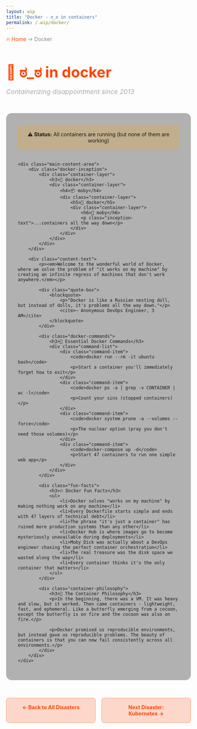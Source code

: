 ```yaml
---
layout: wip
title: "Docker - ಠ_ಠ in containers"
permalink: /.wip/docker/
---
```


<div class="page-header">
    <div class="breadcrumb">
        <a href="/.wip/">🔥 Home</a> → <span>Docker</span>
    </div>
    <h1>🐳 ಠ_ಠ in docker</h1>
    <p class="page-subtitle">Containerizing disappointment since 2013</p>
</div>

<div class="content-section">
    <div class="status-banner warning">
        <strong>⚠️ Status:</strong> All containers are running (but none of them are working)
    </div>

    <div class="main-content-area">
        <div class="docker-inception">
            <div class="container-layer">
                <h3>🐳 docker</h3>
                <div class="container-layer">
                    <h4>📦 moby</h4>
                    <div class="container-layer">
                        <h5>🐋 docker</h5>
                        <div class="container-layer">
                            <h6>🐳 moby</h6>
                            <p class="inception-text">...containers all the way down</p>
                        </div>
                    </div>
                </div>
            </div>
        </div>
        
        <div class="content-text">
            <p><em>Welcome to the wonderful world of Docker, where we solve the problem of "it works on my machine" by creating an infinite regress of machines that don't work anywhere.</em></p>

            <div class="quote-box">
                <blockquote>
                    <p>"Docker is like a Russian nesting doll, but instead of dolls, it's problems all the way down."</p>
                    <cite>— Anonymous DevOps Engineer, 3 AM</cite>
                </blockquote>
            </div>

            <div class="docker-commands">
                <h3>🔧 Essential Docker Commands</h3>
                <div class="command-list">
                    <div class="command-item">
                        <code>docker run --rm -it ubuntu bash</code>
                        <p>Start a container you'll immediately forget how to exit</p>
                    </div>
                    <div class="command-item">
                        <code>docker ps -a | grep -v CONTAINER | wc -l</code>
                        <p>Count your sins (stopped containers)</p>
                    </div>
                    <div class="command-item">
                        <code>docker system prune -a --volumes --force</code>
                        <p>The nuclear option (pray you don't need those volumes)</p>
                    </div>
                    <div class="command-item">
                        <code>docker-compose up -d</code>
                        <p>Start 47 containers to run one simple web app</p>
                    </div>
                </div>
            </div>

            <div class="fun-facts">
                <h3>🔥 Docker Fun Facts</h3>
                <ul>
                    <li>Docker solves "works on my machine" by making nothing work on any machine</li>
                    <li>Every Dockerfile starts simple and ends with 47 layers of technical debt</li>
                    <li>The phrase "it's just a container" has ruined more production systems than any other</li>
                    <li>Docker Hub is where images go to become mysteriously unavailable during deployments</li>
                    <li>Moby Dick was actually about a DevOps engineer chasing the perfect container orchestration</li>
                    <li>The real treasure was the disk space we wasted along the way</li>
                    <li>Every container thinks it's the only container that matters</li>
                </ul>
            </div>

            <div class="container-philosophy">
                <h3>🐋 The Container Philosophy</h3>
                <p>In the beginning, there was a VM. It was heavy and slow, but it worked. Then came containers - lightweight, fast, and ephemeral. Like a butterfly emerging from a cocoon, except the butterfly is on fire and the cocoon was also on fire.</p>
                
                <p>Docker promised us reproducible environments, but instead gave us reproducible problems. The beauty of containers is that you can now fail consistently across all environments.</p>
            </div>
        </div>
    </div>
</div>

<div class="navigation-footer">
    <a href="/.wip/" class="nav-button">← Back to All Disasters</a>
    <a href="/.wip/kubernetes/" class="nav-button">Next Disaster: Kubernetes →</a>
</div>

<style>
.page-header {
    margin-bottom: 3rem;
}

.breadcrumb {
    color: #888;
    margin-bottom: 1rem;
    font-size: 0.9rem;
}

.breadcrumb a {
    color: #ff4500;
    text-decoration: none;
}

.breadcrumb a:hover {
    text-decoration: underline;
}

.page-header h1 {
    font-size: 2.5rem;
    color: #ff4500;
    margin-bottom: 0.5rem;
}

.page-subtitle {
    color: #aaa;
    font-style: italic;
    font-size: 1.1rem;
}

.content-section {
    background: rgba(0, 0, 0, 0.3);
    border-radius: 15px;
    padding: 2rem;
    margin-bottom: 3rem;
}

.status-banner.warning {
    background: rgba(255, 165, 0, 0.2);
    border: 1px solid rgba(255, 165, 0, 0.4);
    border-radius: 8px;
    padding: 1rem;
    margin-bottom: 2rem;
    text-align: center;
}

.docker-inception {
    background: rgba(0, 123, 255, 0.1);
    border: 2px solid rgba(0, 123, 255, 0.3);
    border-radius: 15px;
    padding: 2rem;
    margin: 2rem 0;
    text-align: center;
}

.container-layer {
    border: 1px dashed rgba(0, 123, 255, 0.5);
    border-radius: 10px;
    padding: 1.5rem;
    margin: 1rem;
    background: rgba(0, 123, 255, 0.05);
}

.container-layer h3, .container-layer h4, .container-layer h5, .container-layer h6 {
    color: #007bff;
    margin: 0.5rem 0;
}

.inception-text {
    color: #6c757d;
    font-style: italic;
    margin: 1rem 0 0 0;
}

.content-text {
    font-size: 1.1rem;
    line-height: 1.7;
    color: #e0e0e0;
}

.content-text p {
    margin-bottom: 1.5rem;
}

.quote-box {
    background: rgba(255, 69, 0, 0.1);
    border-left: 4px solid #ff4500;
    padding: 1.5rem;
    margin: 2rem 0;
    border-radius: 0 8px 8px 0;
}

.quote-box blockquote {
    margin: 0;
    font-style: italic;
}

.quote-box cite {
    display: block;
    margin-top: 1rem;
    color: #ffa500;
    font-size: 0.9rem;
}

.docker-commands {
    background: rgba(33, 37, 41, 0.8);
    border: 1px solid rgba(0, 123, 255, 0.3);
    border-radius: 10px;
    padding: 2rem;
    margin: 3rem 0;
}

.docker-commands h3 {
    color: #007bff;
    margin-bottom: 2rem;
}

.command-list {
    display: flex;
    flex-direction: column;
    gap: 1.5rem;
}

.command-item {
    background: rgba(0, 0, 0, 0.5);
    border-radius: 8px;
    padding: 1.5rem;
    border-left: 4px solid #007bff;
}

.command-item code {
    display: block;
    background: rgba(0, 0, 0, 0.7);
    color: #00ff00;
    padding: 0.8rem;
    border-radius: 5px;
    font-family: 'Courier New', monospace;
    margin-bottom: 0.8rem;
    overflow-x: auto;
}

.command-item p {
    color: #adb5bd;
    margin: 0;
    font-style: italic;
}

.fun-facts {
    background: rgba(255, 69, 0, 0.05);
    border: 1px solid rgba(255, 69, 0, 0.2);
    border-radius: 10px;
    padding: 2rem;
    margin: 3rem 0;
}

.fun-facts h3 {
    color: #ff4500;
    margin-bottom: 1rem;
}

.fun-facts ul {
    list-style: none;
    padding: 0;
}

.fun-facts li {
    padding: 0.5rem 0;
    border-bottom: 1px solid rgba(255, 69, 0, 0.1);
    color: #ccc;
}

.fun-facts li:last-child {
    border-bottom: none;
}

.fun-facts li:before {
    content: "🐳 ";
    margin-right: 0.5rem;
}

.container-philosophy {
    background: rgba(108, 117, 125, 0.1);
    border: 1px solid rgba(108, 117, 125, 0.3);
    border-radius: 10px;
    padding: 2rem;
    margin: 3rem 0;
}

.container-philosophy h3 {
    color: #6c757d;
    margin-bottom: 1rem;
}

.container-philosophy p {
    color: #adb5bd;
    line-height: 1.6;
}

.navigation-footer {
    display: flex;
    justify-content: space-between;
    gap: 1rem;
    margin: 3rem 0;
}

.nav-button {
    background: rgba(255, 69, 0, 0.2);
    border: 1px solid rgba(255, 69, 0, 0.4);
    color: #ff4500;
    padding: 1rem 2rem;
    border-radius: 8px;
    text-decoration: none;
    font-weight: bold;
    transition: all 0.3s ease;
    flex: 1;
    text-align: center;
}

.nav-button:hover {
    background: rgba(255, 69, 0, 0.3);
    transform: translateY(-2px);
    box-shadow: 0 5px 15px rgba(255, 69, 0, 0.2);
}

@media (max-width: 768px) {
    .navigation-footer {
        flex-direction: column;
    }
    
    .container-layer {
        margin: 0.5rem;
        padding: 1rem;
    }
    
    .command-item code {
        font-size: 0.8rem;
    }
}
</style>
